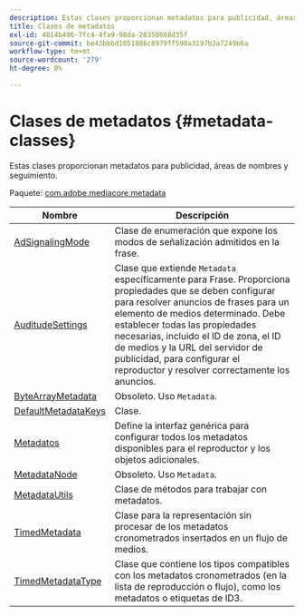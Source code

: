```yaml
---
description: Estas clases proporcionan metadatos para publicidad, áreas de nombres y seguimiento.
title: Clases de metadatos
exl-id: 4014b496-7fc4-4fa9-98da-28350668d35f
source-git-commit: be43bbbd1051886c8979ff590a3197b2a7249b6a
workflow-type: tm+mt
source-wordcount: '279'
ht-degree: 0%

---
```


# Clases de metadatos {#metadata-classes}

Estas clases proporcionan metadatos para publicidad, áreas de nombres y seguimiento.

Paquete: [com.adobe.mediacore.metadata](https://help.adobe.com/en_US/primetime/api/psdk/asdoc-dhls_1.4/com/adobe/mediacore/metadata/package-detail.html)

| Nombre | Descripción |
|---|---|
| [AdSignalingMode](https://help.adobe.com/en_US/primetime/api/psdk/asdoc-dhls_1.4/com/adobe/mediacore/metadata/AdSignalingMode.html) | Clase de enumeración que expone los modos de señalización admitidos en la frase. |
| [AuditudeSettings](https://help.adobe.com/en_US/primetime/api/psdk/asdoc-dhls_1.4/com/adobe/mediacore/metadata/AuditudeSettings.html) | Clase que extiende `Metadata` específicamente para Frase. Proporciona propiedades que se deben configurar para resolver anuncios de frases para un elemento de medios determinado. Debe establecer todas las propiedades necesarias, incluido el ID de zona, el ID de medios y la URL del servidor de publicidad, para configurar el reproductor y resolver correctamente los anuncios. |
| [ByteArrayMetadata](https://help.adobe.com/en_US/primetime/api/psdk/asdoc-dhls_1.4/com/adobe/mediacore/metadata/ByteArrayMetadata.html) | Obsoleto. Uso `Metadata`. |
| [DefaultMetadataKeys](https://help.adobe.com/en_US/primetime/api/psdk/asdoc-dhls_1.4/com/adobe/mediacore/metadata/DefaultMetadataKeys.html) | Clase. |
| [Metadatos](https://help.adobe.com/en_US/primetime/api/psdk/asdoc-dhls_1.4/com/adobe/mediacore/metadata/Metadata.html) | Define la interfaz genérica para configurar todos los metadatos disponibles para el reproductor y los objetos adicionales. |
| [MetadataNode](https://help.adobe.com/en_US/primetime/api/psdk/asdoc-dhls_1.4/com/adobe/mediacore/metadata/MetadataNode.html) | Obsoleto. Uso `Metadata`. |
| [MetadataUtils](https://help.adobe.com/en_US/primetime/api/psdk/asdoc-dhls_1.4/com/adobe/mediacore/metadata/MetadataUtils.html) | Clase de métodos para trabajar con metadatos. |
| [TimedMetadata](https://help.adobe.com/en_US/primetime/api/psdk/asdoc-dhls_1.4/com/adobe/mediacore/metadata/TimedMetadata.html) | Clase para la representación sin procesar de los metadatos cronometrados insertados en un flujo de medios. |
| [TimedMetadataType](https://help.adobe.com/en_US/primetime/api/psdk/asdoc-dhls_1.4/com/adobe/mediacore/metadata/TimedMetadataType.html) | Clase que contiene los tipos compatibles con los metadatos cronometrados (en la lista de reproducción o flujo), como los metadatos o etiquetas de ID3. |
